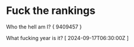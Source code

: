 # Fuck the rankings

Who the hell am I?
{ 9409457 }

What fucking year is it?
[ 2024-09-17T06:30:00Z ]
